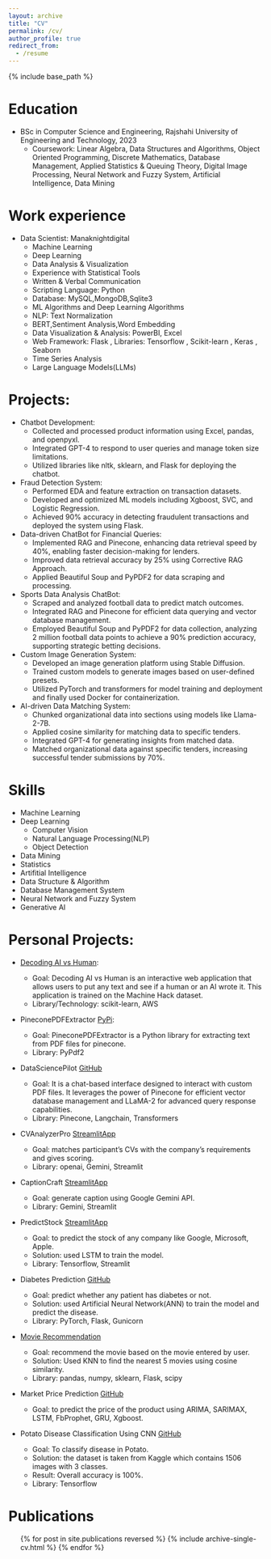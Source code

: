 ```yaml
---
layout: archive
title: "CV"
permalink: /cv/
author_profile: true
redirect_from:
  - /resume
---
```


{% include base_path %}

Education
======
* BSc in Computer Science and Engineering, Rajshahi University of Engineering and Technology, 2023
  * Coursework: Linear Algebra, Data Structures and Algorithms, Object Oriented Programming, Discrete Mathematics, Database Management, Applied Statistics & Queuing Theory, Digital Image Processing, Neural Network and Fuzzy System, Artificial Intelligence, Data Mining


Work experience
======
* Data Scientist: Manaknightdigital
  * Machine Learning 
  * Deep Learning 
  * Data Analysis & Visualization
  * Experience with Statistical Tools 
  * Written & Verbal Communication
  * Scripting Language: Python
  * Database: MySQL,MongoDB,Sqlite3
  * ML Algorithms and Deep Learning Algorithms
  * NLP: Text Normalization 
  * BERT,Sentiment Analysis,Word Embedding
  * Data Visualization & Analysis: PowerBI, Excel
  * Web Framework: Flask , Libraries: Tensorflow , Scikit-learn , Keras , Seaborn
  * Time Series Analysis
  * Large Language Models(LLMs)

Projects:
======
* Chatbot Development:
  * Collected and processed product information using Excel, pandas, and openpyxl.
  * Integrated GPT-4 to respond to user queries and manage token size limitations.
  * Utilized libraries like nltk, sklearn, and Flask for deploying the chatbot.
* Fraud Detection System:
  * Performed EDA and feature extraction on transaction datasets.
  * Developed and optimized ML models including Xgboost, SVC, and Logistic Regression.
  * Achieved 90% accuracy in detecting fraudulent transactions and deployed the system using Flask.
* Data-driven ChatBot for Financial Queries:
  * Implemented RAG and Pinecone, enhancing data retrieval speed by 40%, enabling faster decision-making for lenders.
  * Improved data retrieval accuracy by 25% using Corrective RAG Approach.
  * Applied Beautiful Soup and PyPDF2 for data scraping and processing.
* Sports Data Analysis ChatBot:
  * Scraped and analyzed football data to predict match outcomes.
  * Integrated RAG and Pinecone for efficient data querying and vector database management.
  * Employed Beautiful Soup and PyPDF2 for data collection, analyzing 2 million football data points to achieve a 90% prediction accuracy, supporting strategic betting decisions.
* Custom Image Generation System:
  * Developed an image generation platform using Stable Diffusion.
  * Trained custom models to generate images based on user-defined presets.
  * Utilized PyTorch and transformers for model training and deployment and finally used Docker for containerization.
* AI-driven Data Matching System:
  * Chunked organizational data into sections using models like Llama-2-7B.
  * Applied cosine similarity for matching data to specific tenders.
  * Integrated GPT-4 for generating insights from matched data.
  * Matched organizational data against specific tenders, increasing successful tender submissions by 70%.
  
Skills
======
* Machine Learning
* Deep Learning
  * Computer Vision
  * Natural Language Processing(NLP)
  * Object Detection
* Data Mining
* Statistics
* Artifitial Intelligence
* Data Structure & Algorithm
* Database Management System
* Neural Network and Fuzzy System
* Generative AI

Personal Projects:
======
* [Decoding AI vs Human](https://decoding-ai-vs-human.onrender.com/):
  * Goal: Decoding AI vs Human is an interactive web application that allows users to put any text and see if a human or an AI wrote it. This application is trained on the Machine Hack dataset. 
  * Library/Technology: scikit-learn, AWS

* PineconePDFExtractor [PyPi](https://pypi.org/project/PineconePDFExtractor/):
  * Goal: PineconePDFExtractor is a Python library for extracting text from PDF files for pinecone.
  * Library: PyPdf2

* DataSciencePilot [GitHub](https://github.com/kowshik24/DataSciencePilot)
  * Goal: It is a chat-based interface designed to interact with custom PDF files. It leverages the power of Pinecone for efficient vector database management and LLaMA-2 for advanced query response capabilities.
  * Library: Pinecone, Langchain, Transformers

* CVAnalyzerPro [StreamlitApp](https://cvanalyzerpro-lxv2nxsyvdx5ap55fbh9jl.streamlit.app/)
  * Goal: matches participant’s CVs with the company’s requirements and gives scoring.
  * Library: openai, Gemini, Streamlit

* CaptionCraft [StreamlitApp](https://captioncraft-b7h9xotupkyi2xs64gxmo9.streamlit.app/)
  * Goal: generate caption using Google Gemini API.
  * Library: Gemini, Streamlit

* PredictStock [StreamlitApp](https://stocksage.streamlit.app/)
  * Goal: to predict the stock of any company like Google, Microsoft, Apple.
  * Solution: used LSTM to train the model.
  * Library: Tensorflow, Streamlit

* Diabetes Prediction [GitHub](https://github.com/kowshik24/Diabetes-Prediction-Pytorch-ANN)
  * Goal: predict whether any patient has diabetes or not.
  * Solution: used Artificial Neural Network(ANN) to train the model and predict the disease.
  * Library: PyTorch, Flask, Gunicorn

* [Movie Recommendation](https://movie-recommendation-ae4m.onrender.com/)
  * Goal: recommend the movie based on the movie entered by user.
  * Solution: Used KNN to find the nearest 5 movies using cosine similarity.
  * Library: pandas, numpy, sklearn, Flask, scipy

* Market Price Prediction [GitHub](https://github.com/kowshik24/Market-Price-Prediction)
  * Goal: to predict the price of the product using ARIMA, SARIMAX, LSTM, FbProphet, GRU, Xgboost.

* Potato Disease Classification Using CNN [GitHub](https://github.com/kowshik24/Potato-Disease-Classification)
  * Goal: To classify disease in Potato.
  * Solution: the dataset is taken from Kaggle which contains 1506 images with 3 classes.
  * Result: Overall accuracy is 100%.
  * Library: Tensorflow


Publications
======
  <ul>{% for post in site.publications reversed %}
    {% include archive-single-cv.html %}
  {% endfor %}</ul>
  
  
